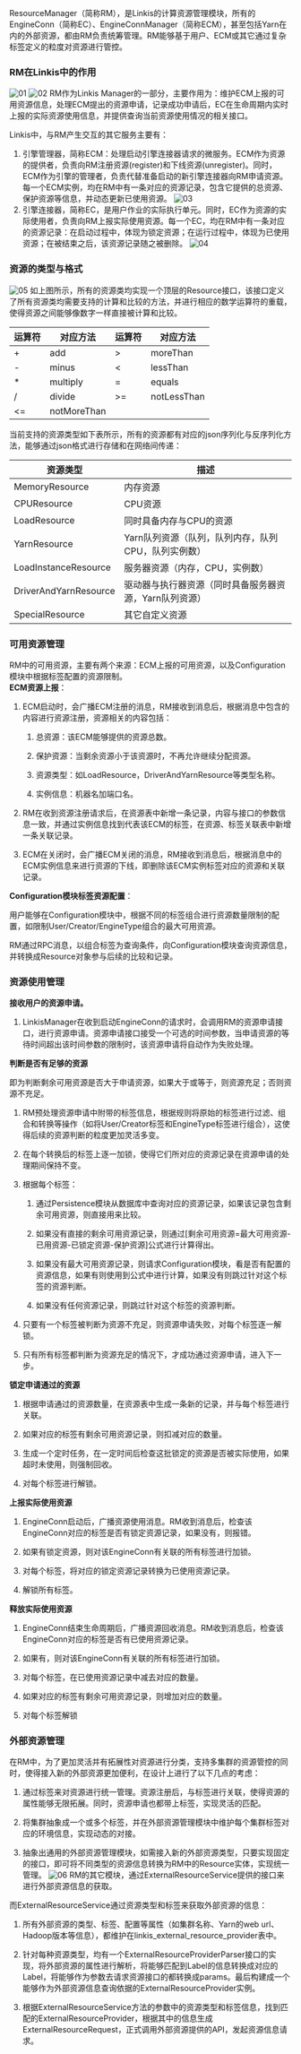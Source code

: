ResourceManager（简称RM），是Linkis的计算资源管理模块，所有的EngineConn（简称EC）、EngineConnManager（简称ECM），甚至包括Yarn在内的外部资源，都由RM负责统筹管理。RM能够基于用户、ECM或其它通过复杂标签定义的粒度对资源进行管控。

### RM在Linkis中的作用
![01](/src/assets/docs/architecture/linkis_manager/rm-01.png)
![02](/src/assets/docs/architecture/linkis_manager/rm-02.png)
RM作为Linkis
Manager的一部分，主要作用为：维护ECM上报的可用资源信息，处理ECM提出的资源申请，记录成功申请后，EC在生命周期内实时上报的实际资源使用信息，并提供查询当前资源使用情况的相关接口。

Linkis中，与RM产生交互的其它服务主要有：

1.  引擎管理器，简称ECM：处理启动引擎连接器请求的微服务。ECM作为资源的提供者，负责向RM注册资源(register)和下线资源(unregister)。同时，ECM作为引擎的管理者，负责代替准备启动的新引擎连接器向RM申请资源。每一个ECM实例，均在RM中有一条对应的资源记录，包含它提供的总资源、保护资源等信息，并动态更新已使用资源。
![03](/src/assets/docs/architecture/linkis_manager/rm-03.png)
2.  引擎连接器，简称EC，是用户作业的实际执行单元。同时，EC作为资源的实际使用者，负责向RM上报实际使用资源。每一个EC，均在RM中有一条对应的资源记录：在启动过程中，体现为锁定资源；在运行过程中，体现为已使用资源；在被结束之后，该资源记录随之被删除。
![04](/src/assets/docs/architecture/linkis_manager/rm-04.png)
### 资源的类型与格式
![05](/src/assets/docs/architecture/linkis_manager/rm-05.png)
如上图所示，所有的资源类均实现一个顶层的Resource接口，该接口定义了所有资源类均需要支持的计算和比较的方法，并进行相应的数学运算符的重载，使得资源之间能够像数字一样直接被计算和比较。

| 运算符 | 对应方法    | 运算符 | 对应方法    |
|--------|-------------|--------|-------------|
| \+     | add         | \>     | moreThan    |
| \-     | minus       | \<     | lessThan    |
| \*     | multiply    | =      | equals      |
| /      | divide      | \>=    | notLessThan |
| \<=    | notMoreThan |        |             |

当前支持的资源类型如下表所示，所有的资源都有对应的json序列化与反序列化方法，能够通过json格式进行存储和在网络间传递：

| 资源类型              | 描述                                                   |
|-----------------------|--------------------------------------------------------|
| MemoryResource        | 内存资源                                               |
| CPUResource           | CPU资源                                                |
| LoadResource          | 同时具备内存与CPU的资源                                |
| YarnResource          | Yarn队列资源（队列，队列内存，队列CPU，队列实例数）    |
| LoadInstanceResource  | 服务器资源（内存，CPU，实例数）                        |
| DriverAndYarnResource | 驱动器与执行器资源（同时具备服务器资源，Yarn队列资源） |
| SpecialResource       | 其它自定义资源                                         |

### 可用资源管理

RM中的可用资源，主要有两个来源：ECM上报的可用资源，以及Configuration模块中根据标签配置的资源限制。  
**ECM资源上报**：

1.  ECM启动时，会广播ECM注册的消息，RM接收到消息后，根据消息中包含的内容进行资源注册，资源相关的内容包括：

    1.  总资源：该ECM能够提供的资源总数。

    2.  保护资源：当剩余资源小于该资源时，不再允许继续分配资源。

    3.  资源类型：如LoadResource，DriverAndYarnResource等类型名称。

    4.  实例信息：机器名加端口名。

2.  RM在收到资源注册请求后，在资源表中新增一条记录，内容与接口的参数信息一致，并通过实例信息找到代表该ECM的标签，在资源、标签关联表中新增一条关联记录。

3.  ECM在关闭时，会广播ECM关闭的消息，RM接收到消息后，根据消息中的ECM实例信息来进行资源的下线，即删除该ECM实例标签对应的资源和关联记录。

**Configuration模块标签资源配置**：

用户能够在Configuration模块中，根据不同的标签组合进行资源数量限制的配置，如限制User/Creator/EngineType组合的最大可用资源。

RM通过RPC消息，以组合标签为查询条件，向Configuration模块查询资源信息，并转换成Resource对象参与后续的比较和记录。


### 资源使用管理

**接收用户的资源申请。**

1.  LinkisManager在收到启动EngineConn的请求时，会调用RM的资源申请接口，进行资源申请。资源申请接口接受一个可选的时间参数，当申请资源的等待时间超出该时间参数的限制时，该资源申请将自动作为失败处理。

**判断是否有足够的资源**

即为判断剩余可用资源是否大于申请资源，如果大于或等于，则资源充足；否则资源不充足。

1.  RM预处理资源申请中附带的标签信息，根据规则将原始的标签进行过滤、组合和转换等操作（如将User/Creator标签和EngineType标签进行组合），这使得后续的资源判断的粒度更加灵活多变。

2.  在每个转换后的标签上逐一加锁，使得它们所对应的资源记录在资源申请的处理期间保持不变。

3.  根据每个标签：

    1.  通过Persistence模块从数据库中查询对应的资源记录，如果该记录包含剩余可用资源，则直接用来比较。

    2.  如果没有直接的剩余可用资源记录，则通过[剩余可用资源=最大可用资源-已用资源-已锁定资源-保护资源]公式进行计算得出。

    3.  如果没有最大可用资源记录，则请求Configuration模块，看是否有配置的资源信息，如果有则使用到公式中进行计算，如果没有则跳过针对这个标签的资源判断。

    4.  如果没有任何资源记录，则跳过针对这个标签的资源判断。

4.  只要有一个标签被判断为资源不充足，则资源申请失败，对每个标签逐一解锁。

5.  只有所有标签都判断为资源充足的情况下，才成功通过资源申请，进入下一步。

**锁定申请通过的资源**

1.  根据申请通过的资源数量，在资源表中生成一条新的记录，并与每个标签进行关联。

2.  如果对应的标签有剩余可用资源记录，则扣减对应的数量。

3.  生成一个定时任务，在一定时间后检查这批锁定的资源是否被实际使用，如果超时未使用，则强制回收。

4.  对每个标签进行解锁。

**上报实际使用资源**

1.  EngineConn启动后，广播资源使用消息。RM收到消息后，检查该EngineConn对应的标签是否有锁定资源记录，如果没有，则报错。

2.  如果有锁定资源，则对该EngineConn有关联的所有标签进行加锁。

3.  对每个标签，将对应的锁定资源记录转换为已使用资源记录。

4.  解锁所有标签。

**释放实际使用资源**

1.  EngineConn结束生命周期后，广播资源回收消息。RM收到消息后，检查该EngineConn对应的标签是否有已使用资源记录。

2.  如果有，则对该EngineConn有关联的所有标签进行加锁。

3.  对每个标签，在已使用资源记录中减去对应的数量。

4.  如果对应的标签有剩余可用资源记录，则增加对应的数量。

5.  对每个标签解锁


### 外部资源管理

在RM中，为了更加灵活并有拓展性对资源进行分类，支持多集群的资源管控的同时，使得接入新的外部资源更加便利，在设计上进行了以下几点的考虑：

1.  通过标签来对资源进行统一管理。资源注册后，与标签进行关联，使得资源的属性能够无限拓展。同时，资源申请也都带上标签，实现灵活的匹配。

2.  将集群抽象成一个或多个标签，并在外部资源管理模块中维护每个集群标签对应的环境信息，实现动态的对接。

3.  抽象出通用的外部资源管理模块，如需接入新的外部资源类型，只要实现固定的接口，即可将不同类型的资源信息转换为RM中的Resource实体，实现统一管理。
![06](/src/assets/docs/architecture/linkis_manager/rm-06.png)
RM的其它模块，通过ExternalResourceService提供的接口来进行外部资源信息的获取。

而ExternalResourceService通过资源类型和标签来获取外部资源的信息：

1.  所有外部资源的类型、标签、配置等属性（如集群名称、Yarn的web
    url、Hadoop版本等信息），都维护在linkis\_external\_resource\_provider表中。

2.  针对每种资源类型，均有一个ExternalResourceProviderParser接口的实现，将外部资源的属性进行解析，将能够匹配到Label的信息转换成对应的Label，将能够作为参数去请求资源接口的都转换成params。最后构建成一个能够作为外部资源信息查询依据的ExternalResourceProvider实例。

3.  根据ExternalResourceService方法的参数中的资源类型和标签信息，找到匹配的ExternalResourceProvider，根据其中的信息生成ExternalResourceRequest，正式调用外部资源提供的API，发起资源信息请求。
